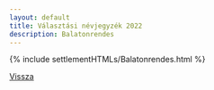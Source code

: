 ```yaml
---
layout: default
title: Választási névjegyzék 2022
description: Balatonrendes
---
```


{% include settlementHTMLs/Balatonrendes.html %}

[Vissza](../)